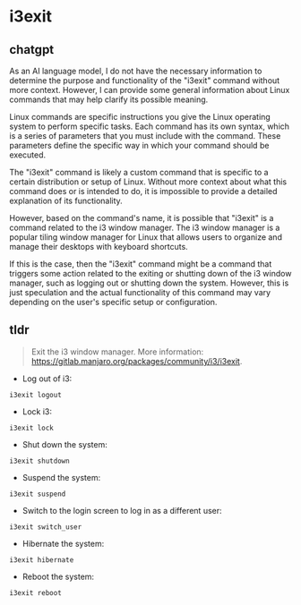 # i3exit 
## chatgpt 
As an AI language model, I do not have the necessary information to determine the purpose and functionality of the "i3exit" command without more context. However, I can provide some general information about Linux commands that may help clarify its possible meaning.

Linux commands are specific instructions you give the Linux operating system to perform specific tasks. Each command has its own syntax, which is a series of parameters that you must include with the command. These parameters define the specific way in which your command should be executed.

The "i3exit" command is likely a custom command that is specific to a certain distribution or setup of Linux. Without more context about what this command does or is intended to do, it is impossible to provide a detailed explanation of its functionality.

However, based on the command's name, it is possible that "i3exit" is a command related to the i3 window manager. The i3 window manager is a popular tiling window manager for Linux that allows users to organize and manage their desktops with keyboard shortcuts.

If this is the case, then the "i3exit" command might be a command that triggers some action related to the exiting or shutting down of the i3 window manager, such as logging out or shutting down the system. However, this is just speculation and the actual functionality of this command may vary depending on the user's specific setup or configuration. 

## tldr 
 
> Exit the i3 window manager.
> More information: <https://gitlab.manjaro.org/packages/community/i3/i3exit>.

- Log out of i3:

`i3exit logout`

- Lock i3:

`i3exit lock`

- Shut down the system:

`i3exit shutdown`

- Suspend the system:

`i3exit suspend`

- Switch to the login screen to log in as a different user:

`i3exit switch_user`

- Hibernate the system:

`i3exit hibernate`

- Reboot the system:

`i3exit reboot`

